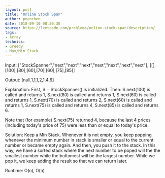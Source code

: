 ```yaml
---
layout: post
title: "Online Stock Span"
author: poanchen
date: 2018-09-10 08:30:30
source: https://leetcode.com/problems/online-stock-span/description/
tags:
- Array
technics:
- Greedy
- Max/Min Stack
---
```


Input: ["StockSpanner","next","next","next","next","next","next","next"], [[],[100],[80],[60],[70],[60],[75],[85]]

Output: [null,1,1,1,2,1,4,6]

Explanation: 
First, S = StockSpanner() is initialized.  Then:
S.next(100) is called and returns 1,
S.next(80) is called and returns 1,
S.next(60) is called and returns 1,
S.next(70) is called and returns 2,
S.next(60) is called and returns 1,
S.next(75) is called and returns 4,
S.next(85) is called and returns 6.

Note that (for example) S.next(75) returned 4, because the last 4 prices
(including today's price of 75) were less than or equal to today's price.

Solution:
Keep a Min Stack. Whenever it is not empty, you keep popping whenever the minimum number in stack is smaller or equal to the current number or became empty again. And then, you push it to the stack. In this way, we have a sorted stack where the next number to be poped will the the smallest number while the bottomest will be the largest number. While we pop it, we keep adding the result so that we can return later.

Runtime: O(n), O(n)
